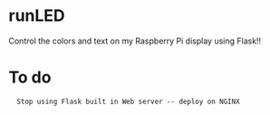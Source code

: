 # runLED

Control the colors and text on my Raspberry Pi display using Flask!!

# To do

      Stop using Flask built in Web server -- deploy on NGINX
